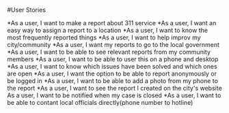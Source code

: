 #User Stories

*As a user, I want to make a report about 311 service
*As a user, I want an easy way to assign a report to a location
*As a user, I want to know the most frequently reported things
*As a user, I want to help improv my city/community
*As a user, I want my reports to go to the local government
*As a user, I want to be able to see relevant reports from my community members
*As a user, I want to be able to user this on a phone and desktop
*As a user, I want to know which issues have been solved and which ones are open
*As a user, I want the option to be able to report anonymously or be logged in
*As a user, I want to be able to add a photo from my phone to the report
*As a user, I want to see the report I created on the city's website
As a user, I want to be notified when my case is closed
*As a user, I want to be able to contant local officials directly(phone number to hotline)
